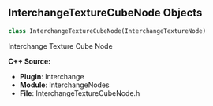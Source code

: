 ## InterchangeTextureCubeNode Objects

```python
class InterchangeTextureCubeNode(InterchangeTextureNode)
```

Interchange Texture Cube Node

**C++ Source:**

- **Plugin**: Interchange
- **Module**: InterchangeNodes
- **File**: InterchangeTextureCubeNode.h

<a id="unreal.InterchangeTextureLightProfileNode"></a>